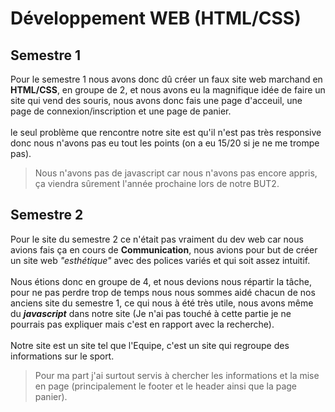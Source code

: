 # Développement WEB (HTML/CSS)

## Semestre 1
Pour le semestre 1 nous avons donc dû créer un faux site web marchand en **HTML/CSS**, en groupe de 2, et nous avons eu la magnifique idée de faire un site qui vend des souris, nous avons donc fais une page d'acceuil, une page de connexion/inscription et une page de panier.\
\
le seul problème que rencontre notre site est qu'il n'est pas très responsive donc nous n'avons pas eu tout les points (on a eu 15/20 si je ne me trompe pas).
> Nous n'avons pas de javascript car nous n'avons pas encore appris, ça viendra sûrement l'année prochaine lors de notre BUT2.

## Semestre 2
Pour le site du semestre 2 ce n'était pas vraiment du dev web car nous avions fais ça en cours de **Communication**, nous avions pour but de créer un site web *"esthétique"* avec des polices variés et qui soit assez intuitif.\
\
Nous étions donc en groupe de 4, et nous devions nous répartir la tâche, pour ne pas perdre trop de temps nous nous sommes aidé chacun de nos anciens site du semestre 1, ce qui nous à été très utile, nous avons même du ***javascript*** dans notre site (Je n'ai pas touché à cette partie je ne pourrais pas expliquer mais c'est en rapport avec la recherche).\
\
Notre site est un site tel que l'Equipe, c'est un site qui regroupe des informations sur le sport.
> Pour ma part j'ai surtout servis à chercher les informations et la mise en page (principalement le footer et le header ainsi que la page panier).